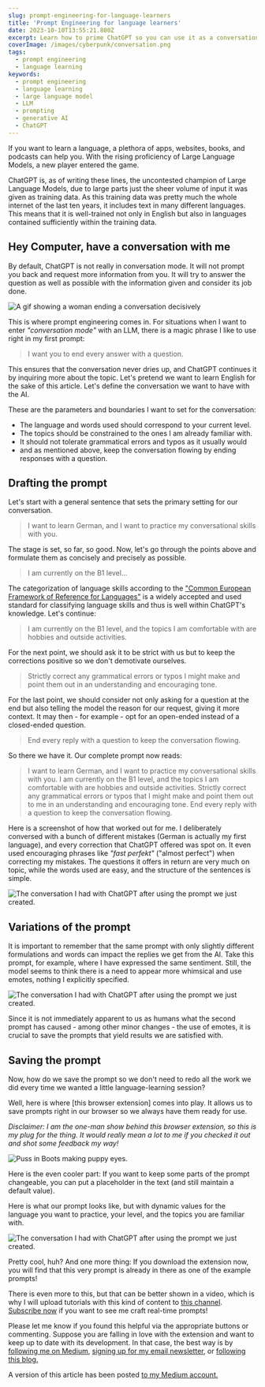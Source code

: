 ```yaml
---
slug: prompt-engineering-for-language-learners
title: 'Prompt Engineering for language learners'
date: 2023-10-10T13:55:21.800Z
excerpt: Learn how to prime ChatGPT so you can use it as a conversational partner for practicing second languages
coverImage: /images/cyberpunk/conversation.png
tags:
  - prompt engineering
  - language learning
keywords:
  - prompt engineering
  - language learning
  - large language model
  - LLM
  - prompting
  - generative AI
  - ChatGPT
---
```


If you want to learn a language, a plethora of apps, websites, books, and podcasts can help you. With the rising proficiency of Large Language Models, a new player entered the game.

ChatGPT is, as of writing these lines, the uncontested champion of Large Language Models, due to large parts just the sheer volume of input it was given as training data. As this training data was pretty much the whole internet of the last ten years, it includes text in many different languages. This means that it is well-trained not only in English but also in languages contained sufficiently within the training data.

## Hey Computer, have a conversation with me

By default, ChatGPT is not really in conversation mode. It will not prompt you back and request more information from you. It will try to answer the question as well as possible with the information given and consider its job done.

<img src="https://media1.giphy.com/media/3adl5Cc0CsbfEH3l5E/giphy.gif?cid=ecf05e47ndoegrln27zeuor8gsfxz4s7t4ni2yg0mpkltdaj&ep=v1_gifs_related&rid=giphy.gif&ct=g" alt="A gif showing a woman ending a conversation decisively">

This is where prompt engineering comes in. For situations when I want to enter _"conversation mode"_ with an LLM, there is a magic phrase I like to use right in my first prompt:

> I want you to end every answer with a question.

This ensures that the conversation never dries up, and ChatGPT continues it by inquiring more about the topic. Let's pretend we want to learn English for the sake of this article. Let's define the conversation we want to have with the AI.

These are the parameters and boundaries I want to set for the conversation:

- The language and words used should correspond to your current level.
- The topics should be constrained to the ones I am already familiar with.
- It should not tolerate grammatical errors and typos as it usually would
- and as mentioned above, keep the conversation flowing by ending responses with a question.

## Drafting the prompt

Let's start with a general sentence that sets the primary setting for our conversation.

> I want to learn German, and I want to practice my conversational skills with you.

The stage is set, so far, so good. Now, let's go through the points above and formulate them as concisely and precisely as possible.

> I am currently on the B1 level...

The categorization of language skills according to the ["Common European Framework of Reference for Languages"](https://en.wikipedia.org/wiki/Common_European_Framework_of_Reference_for_Languages) is a widely accepted and used standard for classifying language skills and thus is well within ChatGPT's knowledge. Let's continue:

> I am currently on the B1 level, and the topics I am comfortable with are hobbies and outside activities.

For the next point, we should ask it to be strict with us but to keep the corrections positive so we don't demotivate ourselves.

> Strictly correct any grammatical errors or typos I might make and point them out in an understanding and encouraging tone.

For the last point, we should consider not only asking for a question at the end but also telling the model the reason for our request, giving it more context. It may then - for example - opt for an open-ended instead of a closed-ended question.

> End every reply with a question to keep the conversation flowing.

So there we have it. Our complete prompt now reads:

> I want to learn German, and I want to practice my conversational skills with you. I am currently on the B1 level, and the topics I am comfortable with are hobbies and outside activities. Strictly correct any grammatical errors or typos that I might make and point them out to me in an understanding and encouraging tone. End every reply with a question to keep the conversation flowing.

Here is a screenshot of how that worked out for me. I deliberately conversed with a bunch of different mistakes (German is actually my first language), and every correction that ChatGPT offered was spot on. It even used encouraging phrases like _"fast perfekt"_ ("almost perfect") when correcting my mistakes. The questions it offers in return are very much on topic, while the words used are easy, and the structure of the sentences is simple.

<img src="https://i.imgur.com/qQTXsOC.png" alt="The conversation I had with ChatGPT after using the prompt we just created." />

## Variations of the prompt

It is important to remember that the same prompt with only slightly different formulations and words can impact the replies we get from the AI. Take this prompt, for example, where I have expressed the same sentiment. Still, the model seems to think there is a need to appear more whimsical and use emotes, nothing I explicitly specified.

<img src="https://i.imgur.com/QH2lREX.png" alt="The conversation I had with ChatGPT after using the prompt we just created." />

Since it is not immediately apparent to us as humans what the second prompt has caused - among other minor changes - the use of emotes, it is crucial to save the prompts that yield results we are satisfied with.

## Saving the prompt

Now, how do we save the prompt so we don't need to redo all the work we did every time we wanted a little language-learning session?

Well, here is where [this browser extension] comes into play. It allows us to save prompts right in our browser so we always have them ready for use.

_Disclaimer: I am the one-man show behind this browser extension, so this is my plug for the thing. It would really mean a lot to me if you checked it out and shot some feedback my way!_

<img src="https://c4.wallpaperflare.com/wallpaper/89/9/256/movie-puss-in-boots-wallpaper-thumb.jpg" alt="Puss in Boots making puppy eyes." />

Here is the even cooler part: If you want to keep some parts of the prompt changeable, you can put a placeholder in the text (and still maintain a default value).

Here is what our prompt looks like, but with dynamic values for the language you want to practice, your level, and the topics you are familiar with.

<img src="https://i.imgur.com/KA5YTA1.png" alt="The conversation I had with ChatGPT after using the prompt we just created." />

Pretty cool, huh? And one more thing: If you download the extension now, you will find that this very prompt is already in there as one of the example prompts!

There is even more to this, but that can be better shown in a video, which is why I will upload tutorials with this kind of content to [this channel](https://www.youtube.com/watch?v=dQw4w9WgXcQ). [Subscribe now](https://www.youtube.com/watch?v=dQw4w9WgXcQ) if you want to see me craft real-time prompts!

Please let me know if you found this helpful via the appropriate buttons or commenting. Suppose you are falling in love with the extension and want to keep up to date with its development. In that case, the best way is by [following me on Medium](https://medium.com/@k8603427), [signing up for my email newsletter](https://prompt-dress.vomkonstant.in/p/5f693fe8-6f20-4796-b0dc-8d3848e591a0), or [following this blog.](https://prompt-dress.com/blog)

A version of this article has been posted [to my Medium account.](https://medium.com/@k8603427)
